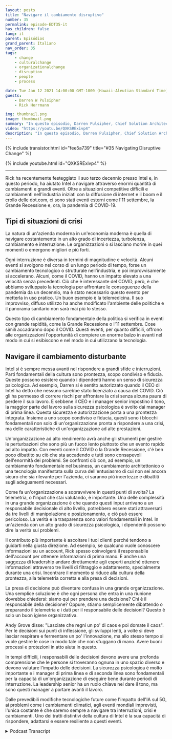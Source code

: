 ```yaml
---
layout: posts
title: "Navigare il cambiamento disruptivo"
number: 35
permalink: episode-EDT35-it
has_children: false
lang: it
parent: Episódios
grand_parent: Italiano
nav_order: 35
tags:
    - change
    - culturalchange
    - organizationalchange
    - disruption
    - people
    - process

date: Tue Jan 12 2021 14:00:00 GMT-1000 (Hawaii-Aleutian Standard Time)
guests:
    - Darren W Pulsipher
    - Rick Herrmann

img: thumbnail.png
image: thumbnail.png
summary: "In questo episodio, Darren Pulsipher, Chief Solution Architect, Public Sector, e Rick Hermann, Director US Public Sector, Intel, discutono come Intel sia stata di successo nel navigare i cambiamenti disruptivi negli ultimi tre decenni."
video: "https://youtu.be/QXKSRExivp4"
description: "In questo episodio, Darren Pulsipher, Chief Solution Architect, Public Sector, e Rick Hermann, Director US Public Sector, Intel, discutono come Intel sia stata di successo nel navigare i cambiamenti disruptivi negli ultimi tre decenni."
---
```


<div>
{% include transistor.html id="fee5a739" title="#35 Navigating Disruptive Change" %}

{% include youtube.html id="QXKSRExivp4" %}
</div>

---

Rick ha recentemente festeggiato il suo terzo decennio presso Intel e, in questo periodo, ha aiutato Intel a navigare attraverso enormi quantità di cambiamenti e grandi eventi. Oltre a situazioni competitive difficili e cambiamenti nell'industria iniziati con la diffusione di internet e il boom e il crollo delle dot.com, ci sono stati eventi esterni come l'11 settembre, la Grande Recessione e, ora, la pandemia di COVID-19.

## Tipi di situazioni di crisi

La natura di un'azienda moderna in un'economia moderna è quella di navigare costantemente in un alto grado di incertezza, turbolenza, cambiamento e interruzione. Le organizzazioni o si lasciano morire in quei momenti o emergono migliori e più forti.

Ogni interruzione è diversa in termini di magnitudine e velocità. Alcuni eventi si svolgono nel corso di un lungo periodo di tempo, forse un cambiamento tecnologico o strutturale nell'industria, e poi improvvisamente si accelerano. Alcuni, come il COVID, hanno un impatto elevato a una velocità senza precedenti. Ciò che è interessante del COVID, però, è che abbiamo sviluppato la tecnologia per affrontare le conseguenze della pandemia da un decennio, ma è stato necessario questo evento per metterla in uso pratico. Un buon esempio è la telemedicina. Il suo improvviso, diffuso utilizzo ha anche modificato l'ambiente delle politiche e il panorama sanitario non sarà mai più lo stesso.

Questo tipo di cambiamento fondamentale della politica si verifica in eventi con grande rapidità, come la Grande Recessione o l'11 settembre. Cose simili accadranno dopo il COVID. Questi eventi, per quanto difficili, offrono alle organizzazioni l'opportunità di compiere un enorme balzo in avanti nel modo in cui si esibiscono e nel modo in cui utilizzano la tecnologia.

## Navigare il cambiamento disturbante

Intel si è sempre messa avanti nel rispondere a grandi sfide e interruzioni. Parti fondamentali della cultura sono prontezza, scopo condiviso e fiducia. Queste possono esistere quando i dipendenti hanno un senso di sicurezza psicologica. Ad esempio, Darren si è sentito autorizzato quando il CEO di Intel ha detto che nessuno sarebbe stato licenziato a causa del COVID. Ciò gli ha permesso di correre rischi per affrontare la crisi senza alcuna paura di perdere il suo lavoro. E sebbene il CEO e i manager senior impostino il tono, la maggior parte del lavoro sulla sicurezza psicologica è svolto dai manager di prima linea. Questa sicurezza e autorizzazione porta a una prontezza integrata. Insieme a uno scopo condiviso e fiducia, questi sono i blocchi fondamentali non solo di un'organizzazione pronta a rispondere a una crisi, ma delle caratteristiche di un'organizzazione ad alte prestazioni.

Un'organizzazione ad alto rendimento avrà anche gli strumenti per gestire le perturbazioni che sono più un fuoco lento piuttosto che un evento rapido ad alto impatto. Con eventi come il COVID o la Grande Recessione, c'è ben poco dibattito su ciò che sta accadendo e tutti sono consapevoli dell'enormità dei problemi. Se confronti ciò con, ad esempio, un cambiamento fondamentale nel business, un cambiamento architettonico o una tecnologia manifestata sulla curva dell'entusiasmo di cui non sei ancora sicuro che sia rilevante per l'azienda, ci saranno più incertezze e dibattiti sugli adeguamenti necessari.

Come fa un'organizzazione a sopravvivere in questi punti di svolta? La telemetria, o l'input che stai valutando, è importante. Una delle complessità in una grande organizzazione è che quando questi input arrivano a un responsabile decisionale di alto livello, potrebbero essere stati attraversati da tre livelli di manipolazione e posizionamento, e ciò può essere pericoloso. La verità e la trasparenza sono valori fondamentali in Intel. In un'azienda con un alto grado di sicurezza psicologica, i dipendenti possono dire la verità sui problemi.

Il contributo più importante è ascoltare i tuoi clienti perché tendono a guidarti nella giusta direzione. Ad esempio, se qualcuno vuole conoscere informazioni su un account, Rick spesso coinvolgerà il responsabile dell'account per ottenere informazioni di prima mano. È anche una saggezza di leadership andare direttamente agli esperti anziché ottenere informazioni attraverso tre livelli di filtraggio e adattamento, specialmente durante una crisi. Incontrare il momento si riduce alla cultura della prontezza, alla telemetria corretta e alla presa di decisioni.

La presa di decisione può diventare confusa in una grande organizzazione. Una semplice soluzione è che ogni persona che entra in una riunione dovrebbe chiedersi: siamo qui per prendere una decisione? Chi è il responsabile della decisione? Oppure, stiamo semplicemente dibattendo o preparando il telemetria e i dati per il responsabile delle decisioni? Questo è solo un buon igiene organizzativa.

Andy Grove disse: "Lasciate che regni un po' di caos e poi domate il caos". Per le decisioni sui punti di inflessione, gli sviluppi lenti, a volte si deve lasciar respirare e fermentare un po' l'innovazione, ma allo stesso tempo si vuole gestire le cose in modo tale che non sfuggano di mano. Avere buoni processi e protezioni in atto aiuta in questo.

In tempi difficili, i responsabili delle decisioni devono avere una profonda comprensione che le persone si troveranno ognuna in uno spazio diverso e devono valutare l'impatto delle decisioni. La sicurezza psicologica è molto importante e i manager di prima linea e di seconda linea sono fondamentali per la capacità di un'organizzazione di eseguire bene durante periodi di interruzione. La leadership senior ha un ruolo chiave nel dare il tono, ma sono questi manager a portare avanti il lavoro.

Dalle prevedibili modifiche tecnologiche future come l'impatto dell'IA sul 5G, ai problemi come i cambiamenti climatici, agli eventi mondiali imprevisti, l'unica costante è che saremo sempre a navigare tra interruzioni, crisi e cambiamenti. Uno dei tratti distintivi della cultura di Intel è la sua capacità di rispondere, adattarsi e essere resiliente a questi eventi.



<details>
<summary> Podcast Transcript </summary>

<p></p>

</details>
